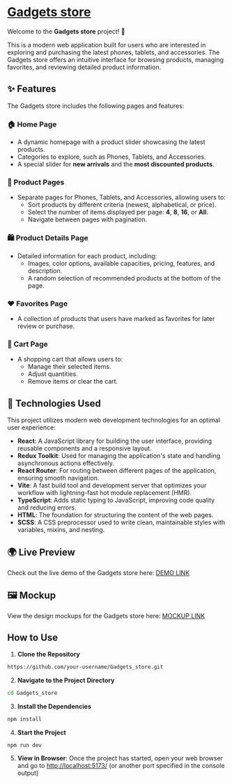 # [Gadgets store](https://fetrw.github.io/Gadgets_store/)

Welcome to the **Gadgets store** project! 🎉

This is a modern web application built for users who are interested in exploring and purchasing the latest phones, tablets, and accessories. The Gadgets store offers an intuitive interface for browsing products, managing favorites, and reviewing detailed product information.

## ✨ Features

The Gadgets store includes the following pages and features:

### 🏠 Home Page
- A dynamic homepage with a product slider showcasing the latest products.
- Categories to explore, such as Phones, Tablets, and Accessories.
- A special slider for **new arrivals** and the **most discounted products**.

### 📱 Product Pages
- Separate pages for Phones, Tablets, and Accessories, allowing users to:
  - Sort products by different criteria (newest, alphabetical, or price).
  - Select the number of items displayed per page: **4**, **8**, **16**, or **All**.
  - Navigate between pages with pagination.

### 🛍️ Product Details Page
- Detailed information for each product, including:
  - Images, color options, available capacities, pricing, features, and description.
  - A random selection of recommended products at the bottom of the page.

### ❤️ Favorites Page
- A collection of products that users have marked as favorites for later review or purchase.

### 🛒 Cart Page
- A shopping cart that allows users to:
  - Manage their selected items.
  - Adjust quantities.
  - Remove items or clear the cart.

## 🔧 Technologies Used

This project utilizes modern web development technologies for an optimal user experience:

- **React**: A JavaScript library for building the user interface, providing reusable components and a responsive layout.
- **Redux Toolkit**: Used for managing the application's state and handling asynchronous actions effectively.
- **React Router**: For routing between different pages of the application, ensuring smooth navigation.
- **Vite**: A fast build tool and development server that optimizes your workflow with lightning-fast hot module replacement (HMR).
- **TypeScript**: Adds static typing to JavaScript, improving code quality and reducing errors.
- **HTML**: The foundation for structuring the content of the web pages.
- **SCSS**: A CSS preprocessor used to write clean, maintainable styles with variables, mixins, and nesting.

## 🌍 Live Preview

Check out the live demo of the Gadgets store here: [DEMO LINK](https://fetrw.github.io/Gadgets_store/)

## 🖼️ Mockup

View the design mockups for the Gadgets store here: [MOCKUP LINK](https://www.figma.com/design/T5ttF21UnT6RRmCQQaZc6L/Phone-catalog-(V2)-Original?node-id=0-1&node-type=canvas&t=oKcdHtOcZVK2IAhB-0)

## How to Use
1. **Clone the Repository**
```bash
https://github.com/your-username/Gadgets_store.git
```
2. **Navigate to the Project Directory**
```bash
cd Gadgets_store
```
3. **Install the Dependencies**
```bash
npm install
```
4. **Start the Project**
```
npm run dev
```
5. **View in Browser**: Once the project has started, open your web browser and go to [http://localhost:5173/](http://localhost:5173/) (or another port specified in the console output)
